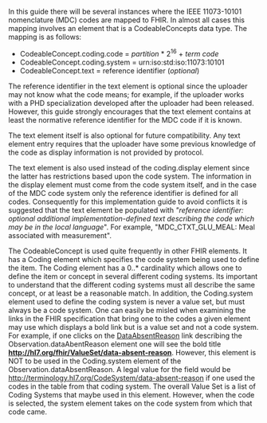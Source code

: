 In this guide there will be several instances where the IEEE 11073-10101 nomenclature (MDC) codes are mapped to FHIR. In almost all cases this mapping involves an element that is a CodeableConcepts data type. The mapping is as follows:

 - CodeableConcept.coding.code = *partition* * 2<sup>16</sup> + *term code*
 - CodeableConcept.coding.system = urn:iso:std:iso:11073:10101
 - CodeableConcept.text = reference identifier (*optional*)

The reference identifier in the text element is optional since the uploader may not know what the code means; for example, if the uploader works with a PHD specialization developed after the uploader had been released. However, this guide strongly encourages that the text element contains at least the normative reference identifier for the MDC code if it is known.

The text element itself is also optional for future compatibility. Any text element entry requires that the uploader have some previous knowledge of the code as display information is not provided by protocol.

The text element is also used instead of the coding.display element since the latter has restrictions based upon the code system. The information in the display element must come from the code system itself, and in the case of the MDC code system only the reference identifier is defined for all codes. Consequently for this implementation guide to avoid conflicts it is suggested that the text element be populated with *"reference identifier: optional additional implementation-defined text describing the code which may be in the local language*". For example, "MDC_CTXT_GLU_MEAL: Meal associated with measurement".

The CodeableConcept is used quite frequently in other FHIR elements. It has a Coding element which specifies the code system being used to define the item. The Coding element has a 0..* cardinality which allows one to define the item or concept in several different coding systems. Its important to understand that the different coding systems must all describe the same concept, or at least be a reasonable match. In addition, the Coding.system element used to define the coding system is never a value set, but must always be a code system. One can easily be misled when examining the links in the FHIR specification that bring one to the codes a given element may use which displays a bold link but is a value set and not a code system. For example, if one clicks on the [DataAbsentReason](http://build.fhir.org/valueset-data-absent-reason.html) link describing the Observation.dataAbentReason element one will see the bold title **http://hl7.org/fhir/ValueSet/data-absent-reason**. However, this element is NOT to be used in the Coding.system element of the Observation.dataAbsentReason. A legal value for the field would be http://terminology.hl7.org/CodeSystem/data-absent-reason if one used the codes in the table from that coding system. The overall Value Set is a list of Coding Systems that maybe used in this element. However, when the code is selected, the system element takes on the code system from which that code came.

